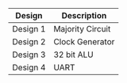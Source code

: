 | Design  | Description          |
|---------|----------------------|
| Design 1| Majority Circuit      |
| Design 2| Clock Generator       |
| Design 3| 32 bit ALU            |
| Design 4| UART                  |
